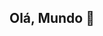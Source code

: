 ## Olá, Mundo 👋

<!--
**LeticiaFerraz00/LeticiaFerraz00** is a ✨ _special_ ✨ repository because its `README.md` (this file) appears on your GitHub profile.


Here are some ideas to get you started:

[![LeticiaFerraz00 GitHub stats]


- 🔭 I’m currently working on ...
- 🌱 I’m currently learning ...
- 👯 I’m looking to collaborate on ...
- 🤔 I’m looking for help with ...
- 💬 Ask me about ...
- 📫 How to reach me: ...
- 😄 Pronouns: ...
- ⚡ Fun fact: ...
-->
